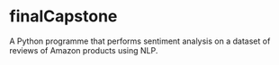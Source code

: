 # finalCapstone
A Python programme that performs sentiment analysis on a dataset of reviews of Amazon products using NLP.

